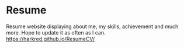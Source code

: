 # Resume
Resume website displaying about me, my skills, achievement and much more.  Hope to update it as often as I can.
https://harkred.github.io/ResumeCV/